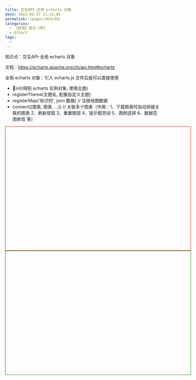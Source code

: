 ```yaml
---
title: 交互API-全局 echarts 对象
date: 2022-06-27 11:32:08
permalink: /pages/463c49/
categories:
  - 《前端》笔记《库》
  - EChart
tags:
  - 
---
```

知识点：交互API-全局 echarts 对象

文档：https://echarts.apache.org/zh/api.html#echarts

全局 echarts 对象：引入 echarts.js 文件后就可以直接使用
  - init(得到 echarts 实例对象, 使用主题)
  - registerTheme(主题名, 配置自定义主题)
  - registerMap('标识符', json 数据)  // 注册地图数据
  - connect([图表, 图表, ...])  // 关联多个图表（作用：1、下载图表时自动拼接关联的图表  2、刷新按钮  3、重置按钮  4、提示框劳动  5、图例选择  6、数据范围修改 等）

<!DOCTYPE html>
<html lang="en">

<head>
  <meta charset="UTF-8">
  <meta name="viewport" content="width=device-width, initial-scale=1.0">
  <meta http-equiv="X-UA-Compatible" content="ie=edge">
  <title>Document</title>
  <script src="lib/echarts.min.js"></script>
  <script src="theme/itcast.js"></script>
  <script src="lib/jquery.min.js"></script>
</head>

<body>
  <div style="width: 600px;height:400px;border: 1px solid red"></div>
  <div style="width: 600px;height:400px;border: 1px solid green" id="div1"></div>
  <script>
    var mCharts = echarts.init(document.querySelector("div"), 'itcast')
    var xDataArr = ['张三', '李四', '王五', '闰土', '小明', '茅台', '二妞', '大强']
    var yDataArr = [88, 92, 63, 77, 94, 80, 72, 86]
    var option = {
      toolbox: {
        feature: {
          saveAsImage: {}
        }
      },
      xAxis: {
        type: 'category',
        data: xDataArr
      },
      yAxis: {
        type: 'value'
      },
      series: [
        {
          type: 'bar',
          data: yDataArr,
          markPoint: {
            data: [
              {
                type: 'max', name: '最大值'
              },
              {
                type: 'min', name: '最小值'
              }
            ]
          },
          markLine: {
            data: [
              {
                type: 'average', name: '平均值'
              }
            ]
          },
          label: {
            show: true,
            rotate: 60
          },
          barWidth: '30%'
        }
      ]
    }
    mCharts.setOption(option)

    var mCharts2 = echarts.init(document.querySelector('#div1'))
    $.get('json/map/china.json', function(ret){
      echarts.registerMap('aa', ret)
      var option2 = {
        geo: {
          type: 'map',
          map: 'aa'
        }
      }
      mCharts2.setOption(option2)
      // echarts.connect([mCharts, mCharts2]) // 将柱状图和地图关联起来
    })
    

  </script>
</body>

</html>
